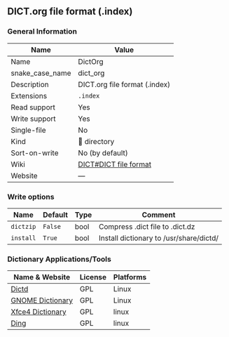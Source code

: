 
## DICT.org file format (.index) ##

### General Information ###
Name | Value
---- | -------
Name | DictOrg
snake_case_name | dict_org
Description | DICT.org file format (.index)
Extensions | `.index`
Read support | Yes
Write support | Yes
Single-file | No
Kind | 📁 directory
Sort-on-write | No (by default)
Wiki | [DICT#DICT file format](https://en.wikipedia.org/wiki/DICT#DICT_file_format)
Website | ―



### Write options ###
Name | Default | Type | Comment
---- | ------- | ---- | -------
`dictzip` | `False` | bool | Compress .dict file to .dict.dz
`install` | `True` | bool | Install dictionary to /usr/share/dictd/



### Dictionary Applications/Tools ###
Name & Website | License | Platforms
-------------- | ------- | ---------
[Dictd](https://directory.fsf.org/wiki/Dictd) | GPL | Linux
[GNOME Dictionary](https://wiki.gnome.org/Apps/Dictionary) | GPL | Linux
[Xfce4 Dictionary](https://docs.xfce.org/apps/xfce4-dict/start) | GPL | linux
[Ding](https://www-user.tu-chemnitz.de/~fri/ding/) | GPL | linux
